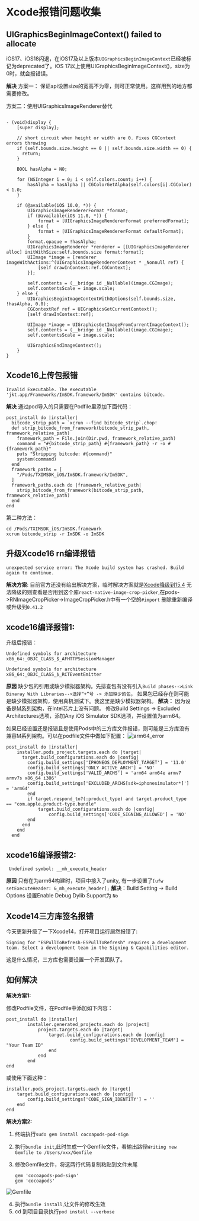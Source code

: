 # Xcode报错问题收集

## UIGraphicsBeginImageContext() failed to allocate
iOS17、iOS18闪退，在iOS17及以上版本`UIGraphicsBeginImageContext`已经被标记为deprecated了。iOS 17以上使用UIGraphicsBeginImageContext()，size为0时，就会报错误。

**解决**
方案一：
保证api设置size的宽高不为零，则可正常使用。这样用到的地方都需要修改。

方案二：使用UIGraphicsImageRenderer替代
```

- (void)display {
    [super display];

    // short circuit when height or width are 0. Fixes CGContext errors throwing
    if (self.bounds.size.height == 0 || self.bounds.size.width == 0) {
      return;
    }

    BOOL hasAlpha = NO;

    for (NSInteger i = 0; i < self.colors.count; i++) {
        hasAlpha = hasAlpha || CGColorGetAlpha(self.colors[i].CGColor) < 1.0;
    }

    if (@available(iOS 10.0, *)) {
        UIGraphicsImageRendererFormat *format;
        if (@available(iOS 11.0, *)) {
            format = [UIGraphicsImageRendererFormat preferredFormat];
        } else {
            format = [UIGraphicsImageRendererFormat defaultFormat];
        }
        format.opaque = !hasAlpha;
        UIGraphicsImageRenderer *renderer = [[UIGraphicsImageRenderer alloc] initWithSize:self.bounds.size format:format];
        UIImage *image = [renderer imageWithActions:^(UIGraphicsImageRendererContext * _Nonnull ref) {
            [self drawInContext:ref.CGContext];
        }];

        self.contents = (__bridge id _Nullable)(image.CGImage);
        self.contentsScale = image.scale;
    } else {
        UIGraphicsBeginImageContextWithOptions(self.bounds.size, !hasAlpha, 0.0);
        CGContextRef ref = UIGraphicsGetCurrentContext();
        [self drawInContext:ref];

        UIImage *image = UIGraphicsGetImageFromCurrentImageContext();
        self.contents = (__bridge id _Nullable)(image.CGImage);
        self.contentsScale = image.scale;

        UIGraphicsEndImageContext();
    }
}

```

## Xcode16上传包报错
```
Invalid Executable. The executable 'jkt.app/Frameworks/ImSDK.framework/ImSDK' contains bitcode.

```
**解决**
通过pod导入的只需要在Podfile里添加下面代码：
```
post_install do |installer|  
  bitcode_strip_path = `xcrun --find bitcode_strip`.chop!
  def strip_bitcode_from_framework(bitcode_strip_path, framework_relative_path)
    framework_path = File.join(Dir.pwd, framework_relative_path)
    command = "#{bitcode_strip_path} #{framework_path} -r -o #{framework_path}"
    puts "Stripping bitcode: #{command}"
    system(command)
  end
  framework_paths = [
    "/Pods/TXIMSDK_iOS/ImSDK.framework/ImSDK",
  ]
  framework_paths.each do |framework_relative_path|
    strip_bitcode_from_framework(bitcode_strip_path, framework_relative_path)
  end
end

```
第二种方法：
```
cd /Pods/TXIMSDK_iOS/ImSDK.framework
xcrun bitcode_strip -r ImSDK -o ImSDK
```


## 升级Xcode16 rn编译报错
```
unexpected service error: The Xcode build system has crashed. Build again to continue.
```
**解决方案**: 目前官方还没有给出解决方案，临时解决方案就是[Xcode降级到15.4](https://xcodereleases.com/?scope=release)
无法降级的则查看是否用到这个库`react-native-image-crop-picker`,在pods->RNImageCropPicker->ImageCropPicker.h中有一个空的`#import` 删除重新编译或升级到`0.41.2`

## xcode16编译报错1:
升级后报错：
```
Undefined symbols for architecture x86_64:_OBJC_CLASS_$_AFHTTPSessionManager

Undefined symbols for architecture x86_64:_OBJC_CLASS_$_RCTEventEmitter
```
**原因** 缺少包的引用或缺少模拟器架构。先排查包有没有引入`Build phases-->Link Binaray With Libraries-->选择“+”号 -> 添加缺少的包`， 如果包已经存在则可能是缺少模拟器架构，使用真机测试下。我这里是缺少模拟器架构。
**解决：** 因为设备是[M系列架构](https://blog.csdn.net/w13776024210/article/details/121857456)，在Intel芯片上没有问题。
修改Build Settings -> Excluded Architectures选项，添加Any iOS Simulator SDK选项，并设置值为arm64。

如果已经设置还是报错且是使用Pods中的三方库文件报错，则可能是三方库没有兼容M系列架构。可以在podfile文件中做如下配置：
![arm64_error](./arm64_error.jpeg)

```
post_install do |installer|
    installer.pods_project.targets.each do |target|
      target.build_configurations.each do |config|
        config.build_settings['IPHONEOS_DEPLOYMENT_TARGET'] = '11.0'
        config.build_settings['ONLY_ACTIVE_ARCH'] = 'NO'
        config.build_settings['VALID_ARCHS'] = 'arm64 arm64e armv7 armv7s x86_64 i386'
        config.build_settings['EXCLUDED_ARCHS[sdk=iphonesimulator*]'] = 'arm64'
        end
        if target.respond_to?(:product_type) and target.product_type == "com.apple.product-type.bundle"
            target.build_configurations.each do |config|
                config.build_settings['CODE_SIGNING_ALLOWED'] = 'NO'
        end
      end
    end
  end
```
## xcode16编译报错2:

```
 Undefined symbol: __mh_execute_header

```
**原因** 只有在为arm64构建时，项目中接入了unity, 有一步设置了`[ufw setExecuteHeader: &_mh_execute_header];`
**解决**：Build Setting -> Build Options 设置Enable Debug Dylib Support为 `No`

## Xcode14三方库签名报错

今天更新升级了一下Xcode14，打开项目运行居然报错了:

`Signing for "ESPullToRefresh-ESPullToRefresh" requires a development team. Select a development team in the Signing & Capabilities editor.`

这是什么情况，三方库也需要设置一个开发团队了。

## 如何解决

**解决方案1:**

修改Podfile文件，在Podfile中添加如下内容：

```
post_install do |installer|
        installer.generated_projects.each do |project|
            project.targets.each do |target|
                target.build_configurations.each do |config|
                        config.build_settings["DEVELOPMENT_TEAM"] = "Your Team ID"
                end
            end
        end
end

```

或使用下面这种：
```
installer.pods_project.targets.each do |target|
    target.build_configurations.each do |config|
        config.build_settings['CODE_SIGN_IDENTITY'] = ''
    end
end

```

**解决方案2:**

1. 终端执行`sudo gem install cocoapods-pod-sign`
2. 执行`bundle init`,此时生成一个Gemfile文件，看输出路径`Writing new Gemfile to /Users/xxx/Gemfile`
3. 修改Gemfile文件，将这两行代码复制粘贴到文件末尾

 	```
 	gem 'cocoapods-pod-sign'
	gem 'cocoapods'
 	```
 ![Gemfile](./Gemfile.png)

4. 执行`bundle install`,让文件的修改生效
5. cd 到项目目录执行`pod install --verbose`

